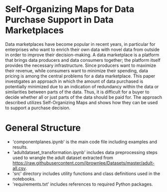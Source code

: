 # Self-Organizing Maps for Data Purchase Support in Data Marketplaces

Data marketplaces have become popular in recent years, in particular for enterprises who want to enrich their own data with novel data from outside in order to improve their decision-making. A data marketplace is a platform that brings data producers and data consumers together; the platform itself provides the necessary infrastructure. Since producers want to maximize their revenue, while consumers want to minimize their spending, data pricing is among the central problems for a data marketplace. This paper investigates an approach in which the amount of data purchased is potentially minimized due to an indication of redundancy within the data or similarities between parts of the data. Thus, it is difficult for a buyer to decide whether all or just parts of the data should be paid for. The approach described utilizes Self-Organizing Maps and shows how they can be used to support a purchase decision.

# General Structure

- 'componentplanes.ipynb' is the main code file including examples and results.
- 'adultdataset_transformation.ipynb' includes data preprocessing steps used to wrangle the adult dataset extracted from https://raw.githubusercontent.com/jbrownlee/Datasets/master/adult-all.csv. 
- 'src' directory includes utility functions and class definitions used in the notebooks.
- 'requirements.txt' includes references to required Python packages.
